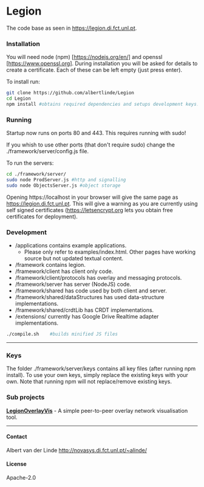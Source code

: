 # Legion

The code base as seen in https://legion.di.fct.unl.pt.

### Installation
You will need node (npm) [https://nodejs.org/en/] and openssl [https://www.openssl.org].
During installation you will be asked for details to create a certificate.
Each of these can be left empty (just press enter).

To install run:

```sh
git clone https://github.com/albertlinde/Legion
cd Legion
npm install #obtains required dependencies and setups development keys.
```

### Running

Startup now runs on ports 80 and 443.
This requires running with sudo!

If you whish to use other ports (that don't require sudo) change the ./framework/server/config.js file.

To run the servers:
```sh
cd ./framework/server/
sudo node ProdServer.js #http and signalling
sudo node ObjectsServer.js #object storage
```

Opening https://localhost in your browser will give the same page as https://legion.di.fct.unl.pt.
This will give a warning as you are currently using self signed certificates (https://letsencrypt.org lets you obtain free certificates for deployment).

### Development

 - /applications contains example applications.
    - Please only refer to examples/index.html. Other pages have working source but not updated textual content.
 - /framework contains legion.
 - /framework/client has client only code.
 - /framework/client/protocols has overlay and messaging protocols.
 - /framework/server has server (NodeJS) code.
 - /framework/shared has code used by both client and server.
 - /framework/shared/dataStructures has used data-structure implementations.
 - /framework/shared/crdtLib has CRDT implementations.
 - /extensions/ currently has Google Drive Realtime adapter implementations.

```sh
./compile.sh    #builds minified JS files
```

---

### Keys
The folder ./framework/server/keys contains all key files (after running npm install).
To use your own keys, simply replace the existing keys with your own.
Note that running npm will not replace/remove existing keys.

### Sub projects
[**LegionOverlayVis**](https://github.com/albertlinde/LegionOverlayVis) - A simple peer-to-peer overlay network visualisation tool.

---

#### Contact
Albert van der Linde
http://novasys.di.fct.unl.pt/~alinde/

#### License
Apache-2.0
